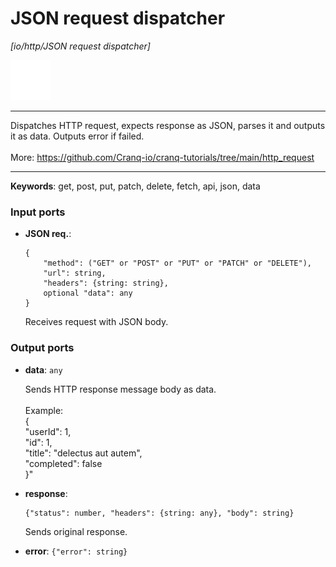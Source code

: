 # JSON request dispatcher

_[io/http/JSON request dispatcher]_

![icon](</assets/icons/47baa0d3-adcc-4071-8ab3-768676771342.png>)

---

Dispatches HTTP request, expects response as JSON, parses it and outputs it as data. Outputs error if failed.<br>
<br>
More: https://github.com/Cranq-io/cranq-tutorials/tree/main/http_request<br>

---

__Keywords__: get, post, put, patch, delete, fetch, api, json, data

### Input ports

* __JSON req.__: 
    ```
    {
        "method": ("GET" or "POST" or "PUT" or "PATCH" or "DELETE"),
        "url": string,
        "headers": {string: string},
        optional "data": any
    }
    ```

    Receives request with JSON body.<br>

### Output ports

* __data__: ` any `

    Sends HTTP response message body as data.<br>
    <br>
    Example:<br>
    {<br>
      "userId": 1, <br>
      "id": 1, <br>
      "title": "delectus aut autem",  <br>
      "completed": false<br>
    }"<br>


* __response__: 
    ```
    {"status": number, "headers": {string: any}, "body": string}
    ```

    Sends original response.<br>


* __error__: ` {"error": string} `

